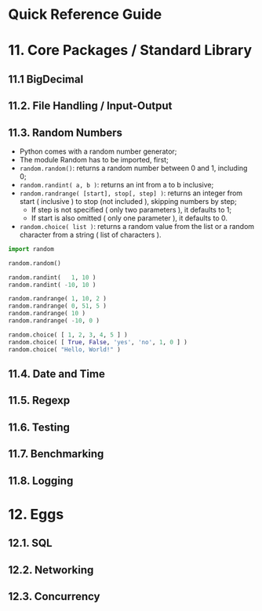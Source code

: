 Quick Reference Guide
=====================

# 11. Core Packages / Standard Library

## 11.1 BigDecimal

## 11.2. File Handling / Input-Output

## 11.3. Random Numbers

- Python comes with a random number generator;
- The module Random has to be imported, first;
- ```random.random()```: returns a random number between 0 and 1, including 0;
- ```random.randint( a, b )```: returns an int from a to b inclusive;
- ```random.randrange( [start], stop[, step] )```: returns an integer from start ( inclusive ) to stop (not included ), skipping numbers by step;
  - If step is not specified ( only two parameters ), it defaults to 1;
  - If start is also omitted ( only one parameter ), it defaults to 0.
- ```random.choice( list )```: returns a random value from the list or a random character from a string ( list of characters ).


```python
import random

random.random()

random.randint(   1, 10 )
random.randint( -10, 10 )

random.randrange( 1, 10, 2 )
random.randrange( 0, 51, 5 )
random.randrange( 10 )
random.randrange( -10, 0 )

random.choice( [ 1, 2, 3, 4, 5 ] )
random.choice( [ True, False, 'yes', 'no', 1, 0 ] )
random.choice( "Hello, World!" )
```

## 11.4. Date and Time

## 11.5. Regexp

## 11.6. Testing

## 11.7. Benchmarking

## 11.8. Logging

# 12. Eggs

## 12.1. SQL

## 12.2. Networking

## 12.3. Concurrency
